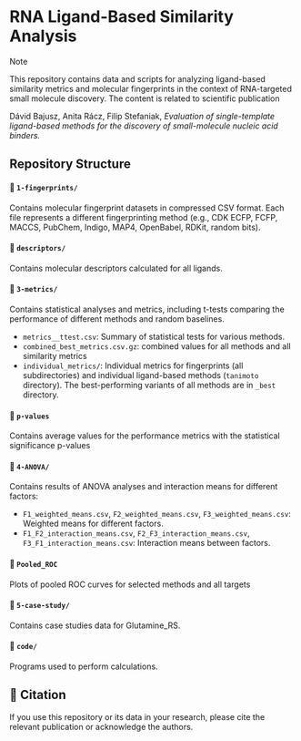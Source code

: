 # RNA Ligand-Based Similarity Analysis

> [!NOTE] 
> This repository contains data and scripts for analyzing ligand-based similarity metrics and molecular fingerprints in the context of RNA-targeted small molecule discovery. The content is related to scientific publication
> 
> Dávid Bajusz, Anita Rácz, Filip Stefaniak, *Evaluation of single-template ligand-based methods for  the discovery of small-molecule nucleic acid binders.*
> 

## Repository Structure

#### 📂 `1-fingerprints/`
Contains molecular fingerprint datasets in compressed CSV format. Each file represents a different fingerprinting method (e.g., CDK ECFP, FCFP, MACCS, PubChem, Indigo, MAP4, OpenBabel, RDKit, random bits).

#### 📂 `descriptors/`

Contains molecular descriptors calculated for all ligands.

#### 📂 `3-metrics/`

Contains statistical analyses and metrics, including t-tests comparing the performance of different methods and random baselines.  
  - `metrics__ttest.csv`: Summary of statistical tests for various methods.
  - `combined_best_metrics.csv.gz`: combined values for all methods and all similarity metrics
  - `individual_metrics/`: Individual metrics for fingerprints (all subdirectories) and individual ligand-based methods (`tanimoto` directory). The best-performing variants of all methods are in `_best` directory.


#### 📂 `p-values`

Contains average values for the performance metrics with the statistical significance p-values

#### 📂 `4-ANOVA/`

Contains results of ANOVA analyses and interaction means for different factors:
  - `F1_weighted_means.csv`, `F2_weighted_means.csv`, `F3_weighted_means.csv`: Weighted means for different factors.
  - `F1_F2_interaction_means.csv`, `F2_F3_interaction_means.csv`, `F3_F1_interaction_means.csv`: Interaction means between factors.

#### 📂 `Pooled_ROC`

Plots of pooled ROC curves for selected methods and all targets

#### 📂 `5-case-study/`

Contains case studies data for Glutamine_RS.

#### 📂 `code/`

Programs used to perform calculations.


## 📰 Citation

If you use this repository or its data in your research, please cite the relevant publication or acknowledge the authors.
